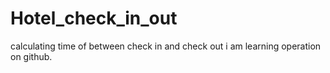 # Hotel_check_in_out
calculating time of between check in and check out
i am learning operation on github.
